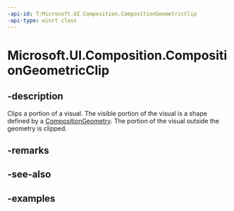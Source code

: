 ```yaml
---
-api-id: T:Microsoft.UI.Composition.CompositionGeometricClip
-api-type: winrt class
---
```


<!-- Class syntax.
public class CompositionGeometricClip : CompositionClip, CompositionClip
-->

# Microsoft.UI.Composition.CompositionGeometricClip

## -description

Clips a portion of a visual. The visible portion of the visual is a shape defined by a [CompositionGeometry](compositiongeometry.md). The portion of the visual outside the geometry is clipped.

## -remarks

## -see-also

## -examples

